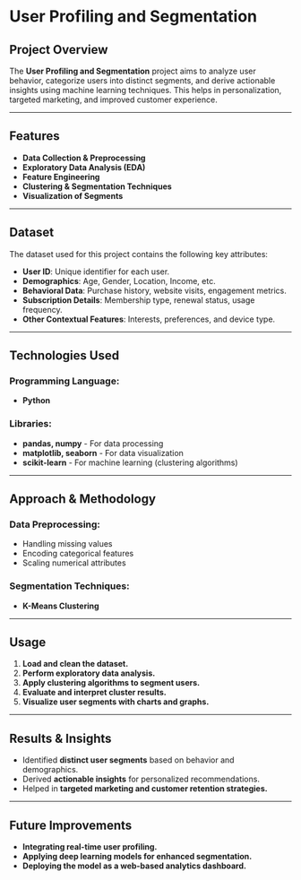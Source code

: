 # **User Profiling and Segmentation**

## **Project Overview**
The **User Profiling and Segmentation** project aims to analyze user behavior, categorize users into distinct segments, and derive actionable insights using machine learning techniques. This helps in personalization, targeted marketing, and improved customer experience.

---

## **Features**
- **Data Collection & Preprocessing**
- **Exploratory Data Analysis (EDA)**
- **Feature Engineering**
- **Clustering & Segmentation Techniques**
- **Visualization of Segments**

---

## **Dataset**
The dataset used for this project contains the following key attributes:

- **User ID**: Unique identifier for each user.
- **Demographics**: Age, Gender, Location, Income, etc.
- **Behavioral Data**: Purchase history, website visits, engagement metrics.
- **Subscription Details**: Membership type, renewal status, usage frequency.
- **Other Contextual Features**: Interests, preferences, and device type.

---

## **Technologies Used**

### **Programming Language:**
- **Python**

### **Libraries:**
- **pandas, numpy** - For data processing
- **matplotlib, seaborn** - For data visualization
- **scikit-learn** - For machine learning (clustering algorithms)

---

## **Approach & Methodology**

### **Data Preprocessing:**
- Handling missing values
- Encoding categorical features
- Scaling numerical attributes

### **Segmentation Techniques:**
- **K-Means Clustering**

---

## **Usage**
1. **Load and clean the dataset.**
2. **Perform exploratory data analysis.**
3. **Apply clustering algorithms to segment users.**
4. **Evaluate and interpret cluster results.**
5. **Visualize user segments with charts and graphs.**

---

## **Results & Insights**
- Identified **distinct user segments** based on behavior and demographics.
- Derived **actionable insights** for personalized recommendations.
- Helped in **targeted marketing and customer retention strategies.**

---

## **Future Improvements**
- **Integrating real-time user profiling.**
- **Applying deep learning models for enhanced segmentation.**
- **Deploying the model as a web-based analytics dashboard.**
